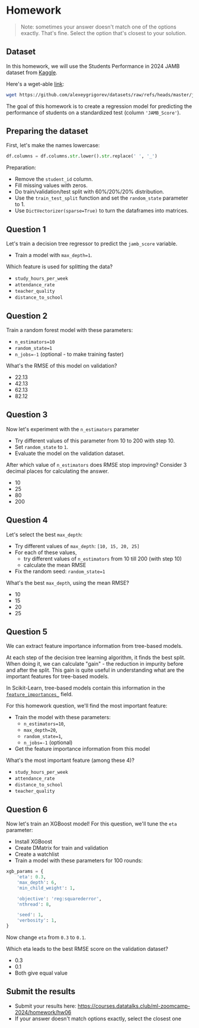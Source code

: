 # Homework

> Note: sometimes your answer doesn't match one of the options exactly. That's fine. Select the option that's closest to your solution.

## Dataset

In this homework, we will use the Students Performance in 2024 JAMB dataset from [Kaggle](https://www.kaggle.com/datasets/idowuadamo/students-performance-in-2024-jamb).

Here's a wget-able [link](https://github.com/alexeygrigorev/datasets/raw/refs/heads/master/jamb_exam_results.csv):

```bash
wget https://github.com/alexeygrigorev/datasets/raw/refs/heads/master/jamb_exam_results.csv
```

The goal of this homework is to create a regression model for predicting the performance of students on a standardized test (column `'JAMB_Score'`).

## Preparing the dataset

First, let's make the names lowercase:

```python
df.columns = df.columns.str.lower().str.replace(' ', '_')
```

Preparation:

* Remove the `student_id` column.
* Fill missing values with zeros.
* Do train/validation/test split with 60%/20%/20% distribution.
* Use the `train_test_split` function and set the `random_state` parameter to 1.
* Use `DictVectorizer(sparse=True)` to turn the dataframes into matrices.

## Question 1

Let's train a decision tree regressor to predict the `jamb_score` variable.

* Train a model with `max_depth=1`.

Which feature is used for splitting the data?

* `study_hours_per_week`
* `attendance_rate`
* `teacher_quality`
* `distance_to_school`

## Question 2

Train a random forest model with these parameters:

* `n_estimators=10`
* `random_state=1`
* `n_jobs=-1` (optional - to make training faster)

What's the RMSE of this model on validation?

* 22.13
* 42.13
* 62.13
* 82.12

## Question 3

Now let's experiment with the `n_estimators` parameter

* Try different values of this parameter from 10 to 200 with step 10.
* Set `random_state` to `1`.
* Evaluate the model on the validation dataset.

After which value of `n_estimators` does RMSE stop improving?
Consider 3 decimal places for calculating the answer.

* 10
* 25
* 80
* 200

## Question 4

Let's select the best `max_depth`:

* Try different values of `max_depth`: `[10, 15, 20, 25]`
* For each of these values,
  * try different values of `n_estimators` from 10 till 200 (with step 10)
  * calculate the mean RMSE
* Fix the random seed: `random_state=1`

What's the best `max_depth`, using the mean RMSE?

* 10
* 15
* 20
* 25

## Question 5

We can extract feature importance information from tree-based models.

At each step of the decision tree learning algorithm, it finds the best split.
When doing it, we can calculate "gain" - the reduction in impurity before and after the split.
This gain is quite useful in understanding what are the important features for tree-based models.

In Scikit-Learn, tree-based models contain this information in the
[`feature_importances_`](https://scikit-learn.org/stable/modules/generated/sklearn.ensemble.RandomForestRegressor.html#sklearn.ensemble.RandomForestRegressor.feature_importances_)
field.

For this homework question, we'll find the most important feature:

* Train the model with these parameters:
  * `n_estimators=10`,
  * `max_depth=20`,
  * `random_state=1`,
  * `n_jobs=-1` (optional)
* Get the feature importance information from this model

What's the most important feature (among these 4)?

* `study_hours_per_week`
* `attendance_rate`
* `distance_to_school`
* `teacher_quality`

## Question 6

Now let's train an XGBoost model! For this question, we'll tune the `eta` parameter:

* Install XGBoost
* Create DMatrix for train and validation
* Create a watchlist
* Train a model with these parameters for 100 rounds:

```python
xgb_params = {
    'eta': 0.3,
    'max_depth': 6,
    'min_child_weight': 1,

    'objective': 'reg:squarederror',
    'nthread': 8,

    'seed': 1,
    'verbosity': 1,
}
```

Now change `eta` from `0.3` to `0.1`.

Which eta leads to the best RMSE score on the validation dataset?

* 0.3
* 0.1
* Both give equal value

## Submit the results

* Submit your results here: <https://courses.datatalks.club/ml-zoomcamp-2024/homework/hw06>
* If your answer doesn't match options exactly, select the closest one
